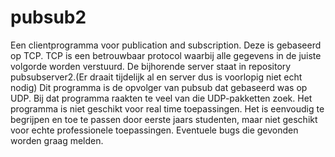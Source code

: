 # pubsub2
Een clientprogramma voor publication and subscription. Deze is gebaseerd op TCP. TCP is een betrouwbaar protocol waarbij alle gegevens in de juiste volgorde worden verstuurd.
De bijhorende server staat in repository pubsubserver2.(Er draait tijdelijk al en server dus is voorlopig niet echt nodig) 
Dit programma is de opvolger van pubsub dat gebaseerd was op UDP. Bij dat programma raakten te veel van die UDP-pakketten zoek. 
Het programma is niet geschikt voor real time toepassingen. Het is eenvoudig te begrijpen en toe te passen door eerste jaars studenten, maar niet geschikt voor echte professionele toepassingen. 
Eventuele bugs die gevonden worden graag melden. 

